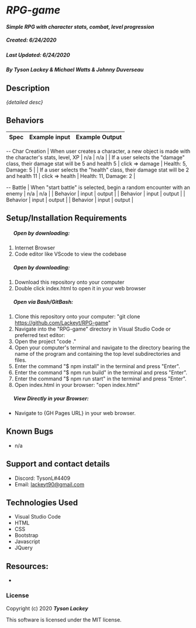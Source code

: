 #  _RPG-game_

#### _Simple RPG with character stats, combat, level progression_
##### __Created:__ 6/24/2020
##### __Last Updated:__ 6/24/2020 
##### By _**Tyson Lackey & Michael Watts & Johnny Duverseau**_  


## Description

_{detailed desc}_

## Behaviors

| Spec| Example input | Example Output
| ----------- | ----------- | ----------- |
-- Char Creation
| When user creates a character, a new object is made with the character's stats, level, XP | n/a | n/a |
| If a user selects the "damage" class, their damage stat will be 5 and health 5 | click => damage | Health: 5, Damage: 5 |
| If a user selects the "health" class, their damage stat will be 2 and health 11 | click => health | Health: 11, Damage: 2 |

-- Battle
| When "start battle" is selected, begin a random encounter with an enemy | n/a | n/a |
| Behavior | input | output |
| Behavior | input | output |
| Behavior | input | output |
| Behavior | input | output |

## Setup/Installation Requirements

##### &nbsp;&nbsp;&nbsp;&nbsp;&nbsp;&nbsp;Open by downloading:
1. Internet Browser
2. Code editor like VScode to view the codebase

##### &nbsp;&nbsp;&nbsp;&nbsp;&nbsp;&nbsp;Open by downloading:

1. Download this repository onto your computer
2. Double click index.html to open it in your web browser

##### &nbsp;&nbsp;&nbsp;&nbsp;&nbsp;&nbsp;Open via Bash/GitBash:

1. Clone this repository onto your computer:
    "git clone https://github.com/Lackeyt/RPG-game"
2. Navigate into the "RPG-game" directory in Visual Studio Code or preferred text editor:
3. Open the project
    "code ."
4. Open your computer's terminal and navigate to the directory bearing the name of the program and containing the top level subdirectories and files.
5. Enter the command "$ npm install" in the terminal and press "Enter".
6. Enter the command "$ npm run build" in the terminal and press "Enter".
7. Enter the command "$ npm run start" in the terminal and press "Enter".
8. Open index.html in your browser:
    "open index.html"

##### &nbsp;&nbsp;&nbsp;&nbsp;&nbsp;&nbsp;View Directly in your Browser:

* Navigate to {GH Pages URL} in your web browser.

## Known Bugs

* n/a

## Support and contact details

* Discord: TysonL#4409
* Email: lackeyt90@gmail.com


## Technologies Used

* Visual Studio Code
* HTML
* CSS
* Bootstrap
* Javascript
* JQuery

## Resources:

* 

### License

Copyright (c) 2020 **_Tyson Lackey_**

This software is licensed under the MIT license.
